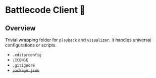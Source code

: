 # Battlecode Client 🌱

## Overview
Trivial wrapping folder for `playback` and `visualizer`. It handles universal configurations or scripts.

* `.editorconfig`
* `LICENSE`
* `.gitignore`
* ~~`package.json`~~